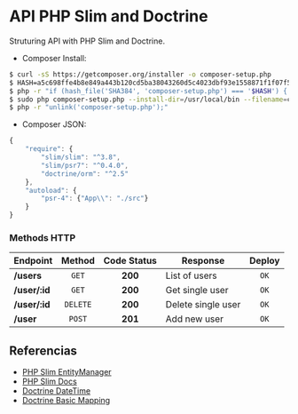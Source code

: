 # API PHP Slim and Doctrine

Struturing API with PHP Slim and Doctrine.

* Composer Install:
```bash
$ curl -sS https://getcomposer.org/installer -o composer-setup.php
$ HASH=a5c698ffe4b8e849a443b120cd5ba38043260d5c4023dbf93e1558871f1f07f58274fc6f4c93bcfd858c6bd0775cd8d1
$ php -r "if (hash_file('SHA384', 'composer-setup.php') === '$HASH') { echo 'Installer verified'; } else { echo 'Installer corrupt'; unlink('composer-setup.php'); } echo PHP_EOL;"
$ sudo php composer-setup.php --install-dir=/usr/local/bin --filename=composer
$ php -r "unlink('composer-setup.php');"
```

* Composer JSON:
```javascript
{
    "require": {
        "slim/slim": "^3.8",
        "slim/psr7": "^0.4.0",
        "doctrine/orm": "^2.5"
    },
    "autoload": {
        "psr-4": {"App\\": "./src"}
    }
}
```

### Methods HTTP

| Endpoint     | Method   | Code Status     | Response          | Deploy |  
|:-------------|:--------:|:---------------:|-------------------|:------:|
| __/users__   | `GET`    | __200__         | List of users     | `OK`   |
| __/user/:id__| `GET`    | __200__         | Get single user   | `OK`   |
| __/user/:id__| `DELETE` | __200__         | Delete single user| `OK`   |
| __/user__    | `POST`   | __201__         | Add new user      | `OK`   |


## Referencias

* [PHP Slim EntityManager](http://www.slimframework.com/docs/v3/cookbook/database-doctrine.html)
* [PHP Slim Docs](http://www.slimframework.com/docs/v3/tutorial/first-app.html)
* [Doctrine DateTime](https://www.doctrine-project.org/projects/doctrine-orm/en/2.6/cookbook/working-with-datetime.html#working-with-datetime-instances)
* [Doctrine Basic Mapping](https://www.doctrine-project.org/projects/doctrine-orm/en/2.6/reference/basic-mapping.html)